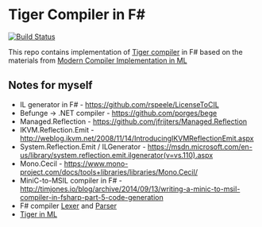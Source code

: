 Tiger Compiler in F#
====================================

[![Build Status](https://github.com/sergey-tihon/Tiger/workflows/Build%20and%20test/badge.svg?branch=master)](https://github.com/sergey-tihon/Tiger/actions?query=branch%3Amaster)

This repo contains implementation of [Tiger compiler](https://www.lrde.epita.fr/~tiger/tiger.split/index.html#SEC_Contents) in F#
based on the materials from [Modern Compiler Implementation in ML](http://www.cs.princeton.edu/~appel/modern/ml/project.html)

Notes for myself
----------------

- IL generator in F# - https://github.com/rspeele/LicenseToCIL
- Befunge → .NET compiler - https://github.com/porges/bege
- Managed.Reflection - https://github.com/jfrijters/Managed.Reflection
- IKVM.Reflection.Emit - http://weblog.ikvm.net/2008/11/14/IntroducingIKVMReflectionEmit.aspx
- System.Reflection.Emit / ILGenerator - https://msdn.microsoft.com/en-us/library/system.reflection.emit.ilgenerator(v=vs.110).aspx
- Mono.Cecil - https://www.mono-project.com/docs/tools+libraries/libraries/Mono.Cecil/
- MiniC-to-MSIL compiler in F# - http://timjones.io/blog/archive/2014/09/13/writing-a-minic-to-msil-compiler-in-fsharp-part-5-code-generation
- F# compiler [Lexer](https://github.com/dotnet/fsharp/blob/master/src/fsharp/lex.fsl) and [Parser](https://github.com/dotnet/fsharp/blob/master/src/fsharp/pars.fsy)
- [Tiger in ML](https://github.com/steshaw/tiger-ml/)
